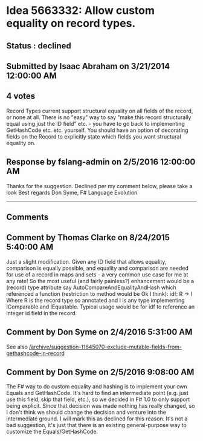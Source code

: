# Idea 5663332: Allow custom equality on record types. #

## Status : declined

## Submitted by Isaac Abraham on 3/21/2014 12:00:00 AM

## 4 votes

Record Types current support structural equality on all fields of the record, or none at all. There is no "easy" way to say "make this record structurally equal using just the ID field" etc. - you have to go back to implementing GetHashCode etc. etc. yourself.
You should have an option of decorating fields on the Record to explicitly state which fields you want structural equality on.



## Response by fslang-admin on 2/5/2016 12:00:00 AM

Thanks for the suggestion. Declined per my comment below, please take a look
Best regards
Don Syme, F# Language Evolution

------------------------
## Comments


## Comment by Thomas Clarke on 8/24/2015 5:40:00 AM
Just a slight modification. Given any ID field that allows equality, comparison is equally possible, and equality and comparison are needed for use of a record in maps and sets - a very common use case for me at any rate!
So the most useful (and fairly painless?) enhancement would be a (record) type attribute say AutoCompareAndEqualityAndHash which referenced a function (restriction to method would be Ok I think):
idf: R -> I
Where R is the record type so annotated and I is any type implementing IComparable and IEquatable.
Typical usage would be for idf to reference an integer id field in the record.


## Comment by Don Syme on 2/4/2016 5:31:00 AM
See also [/archive/suggestion-11645070-exclude-mutable-fields-from-gethashcode-in-record](/archive/suggestion-11645070-exclude-mutable-fields-from-gethashcode-in-record.md)


## Comment by Don Syme on 2/5/2016 9:08:00 AM
The F# way to do custom equality and hashing is to implement your own Equals and GetHashCode.
It's hard to find an intermediate point (e.g. just use this field, skip that field, etc.), so we decided in F# 1.0 to only support being explicit. Since that decision was made nothing has really changed, so I don't think we should change the decision and venture into the intermediate ground.
I will mark this as declined for this reason. It's not a bad suggestion, it's just that there is an existing general-purpose way to customize the Equals/GetHashCode.

